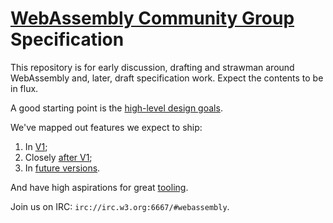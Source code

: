 # [WebAssembly Community Group](https://www.w3.org/community/webassembly) Specification

This repository is for early discussion, drafting and strawman around
WebAssembly and, later, draft specification work.  Expect the contents to be in
flux.

A good starting point is the [high-level design goals](HighLevelGoals.md).

We've mapped out features we expect to ship:
 1. In [V1](V1.md);
 2. Closely [after V1](EssentialPostV1Features.md);
 3. In [future versions](FutureFeatures.md).

And have high aspirations for great [tooling](Tooling.md).

Join us on IRC: `irc://irc.w3.org:6667/#webassembly`.

